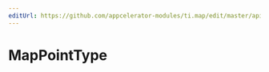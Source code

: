 ```yaml
---
editUrl: https://github.com/appcelerator-modules/ti.map/edit/master/apidoc/ImageOverlay.yml
---
```

# MapPointType

<TypeHeader/>

<ApiDocs/>
